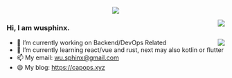 <p align="center">
<img align="center" src="https://github-profile-trophy.vercel.app/?username=wusphinx&title=MultipleLang,Star,Follower,Commit,Issue" style="max-width:100%;">
</p>

<img align="right" src="https://github-readme-stats.vercel.app/api?username=wusphinx&show_icons=true&icon_color=805AD5&text_color=718096&bg_color=ffffff&hide_title=true" />



### Hi, I am wusphinx.

<img align="right" src="https://github-readme-stats.vercel.app/api?username=wusphinx&show_icons=true&icon_color=0366d6&text_color=24292e&bg_color=ffffff&hide_title=true" />

- 🔭 I’m currently working on Backend/DevOps Related
- 🌱 I’m currently learning react/vue and rust, next may also kotlin or flutter
- 📫 My email: wu.sphinx@gmail.com
- 😄 My blog: https://capops.xyz

